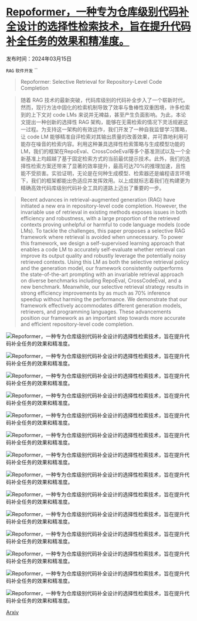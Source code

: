 # [Repoformer，一种专为仓库级别代码补全设计的选择性检索技术，旨在提升代码补全任务的效果和精准度。](https://arxiv.org/abs/2403.10059)

发布时间：2024年03月15日

`RAG` `软件开发` ``

> Repoformer: Selective Retrieval for Repository-Level Code Completion

> 随着 RAG 技术的最新突破，代码库级别的代码补全步入了一个崭新时代。然而，现行方法中固化的检索机制导致了效率与鲁棒性双重困境，许多检索到的上下文对 code LMs 来说并无裨益，甚至产生负面影响。为此，本论文提出一种创新的选择性 RAG 架构，能够在无需检索的情况下灵活规避这一过程。为支持这一架构的有效运作，我们开发了一种自我监督学习策略，让 code LM 能够精准自评检索对其输出质量的改善效果，并可靠地利用可能存在噪音的检索内容。利用这种兼具选择性检索策略与生成模型功能的 LM，我们的框架在RepoEval、CrossCodeEval等多个基准测试以及一个全新基准上均超越了基于固定检索方式的当前最优提示技术。此外，我们的选择性检索方案还带来了显著的效率提升，最高可达70%的推理加速，且性能不受损害。实验证明，无论是在何种生成模型、检索器还是编程语言环境下，我们的框架都能出色适应并发挥效用。以上成就标志着我们在构建更为精确高效代码库级别代码补全工具的道路上迈出了重要的一步。

> Recent advances in retrieval-augmented generation (RAG) have initiated a new era in repository-level code completion. However, the invariable use of retrieval in existing methods exposes issues in both efficiency and robustness, with a large proportion of the retrieved contexts proving unhelpful or harmful to code language models (code LMs). To tackle the challenges, this paper proposes a selective RAG framework where retrieval is avoided when unnecessary. To power this framework, we design a self-supervised learning approach that enables a code LM to accurately self-evaluate whether retrieval can improve its output quality and robustly leverage the potentially noisy retrieved contexts. Using this LM as both the selective retrieval policy and the generation model, our framework consistently outperforms the state-of-the-art prompting with an invariable retrieval approach on diverse benchmarks including RepoEval, CrossCodeEval, and a new benchmark. Meanwhile, our selective retrieval strategy results in strong efficiency improvements by as much as 70% inference speedup without harming the performance. We demonstrate that our framework effectively accommodates different generation models, retrievers, and programming languages. These advancements position our framework as an important step towards more accurate and efficient repository-level code completion.

![Repoformer，一种专为仓库级别代码补全设计的选择性检索技术，旨在提升代码补全任务的效果和精准度。](../../../paper_images/2403.10059/x1.png)

![Repoformer，一种专为仓库级别代码补全设计的选择性检索技术，旨在提升代码补全任务的效果和精准度。](../../../paper_images/2403.10059/x2.png)

![Repoformer，一种专为仓库级别代码补全设计的选择性检索技术，旨在提升代码补全任务的效果和精准度。](../../../paper_images/2403.10059/plot_2_api_bar_plot.png)

![Repoformer，一种专为仓库级别代码补全设计的选择性检索技术，旨在提升代码补全任务的效果和精准度。](../../../paper_images/2403.10059/abstention_analysis.png)

![Repoformer，一种专为仓库级别代码补全设计的选择性检索技术，旨在提升代码补全任务的效果和精准度。](../../../paper_images/2403.10059/plot_7_leverage_rag.png)

![Repoformer，一种专为仓库级别代码补全设计的选择性检索技术，旨在提升代码补全任务的效果和精准度。](../../../paper_images/2403.10059/plot_1_completion_vs_infilling.png)

![Repoformer，一种专为仓库级别代码补全设计的选择性检索技术，旨在提升代码补全任务的效果和精准度。](../../../paper_images/2403.10059/plot_3_retriever.png)

![Repoformer，一种专为仓库级别代码补全设计的选择性检索技术，旨在提升代码补全任务的效果和精准度。](../../../paper_images/2403.10059/plot_3_uncertainty.png)

![Repoformer，一种专为仓库级别代码补全设计的选择性检索技术，旨在提升代码补全任务的效果和精准度。](../../../paper_images/2403.10059/repoformer_training_data_es_change.png)

![Repoformer，一种专为仓库级别代码补全设计的选择性检索技术，旨在提升代码补全任务的效果和精准度。](../../../paper_images/2403.10059/plot_10_percentage_increase.png)

![Repoformer，一种专为仓库级别代码补全设计的选择性检索技术，旨在提升代码补全任务的效果和精准度。](../../../paper_images/2403.10059/plot_11_v2_merged_repoformer_1b.png)

![Repoformer，一种专为仓库级别代码补全设计的选择性检索技术，旨在提升代码补全任务的效果和精准度。](../../../paper_images/2403.10059/plot_11_v2_merged_repoformer_3b.png)

![Repoformer，一种专为仓库级别代码补全设计的选择性检索技术，旨在提升代码补全任务的效果和精准度。](../../../paper_images/2403.10059/plot_11_v2_merged_bigcode_starcoderbase_7b.png)

![Repoformer，一种专为仓库级别代码补全设计的选择性检索技术，旨在提升代码补全任务的效果和精准度。](../../../paper_images/2403.10059/plot_11_v2_merged_bigcode_starcoder.png)

[Arxiv](https://arxiv.org/abs/2403.10059)